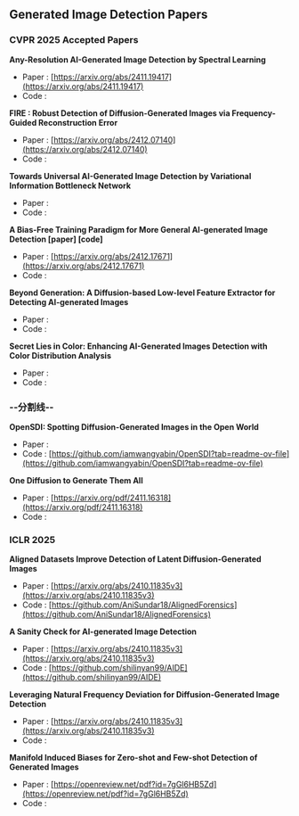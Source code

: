## Generated Image Detection Papers

### CVPR 2025 Accepted Papers

**Any-Resolution AI-Generated Image Detection by Spectral Learning**

- Paper : [https://arxiv.org/abs/2411.19417](https://arxiv.org/abs/2411.19417)
- Code : 

**FIRE : Robust Detection of Diffusion-Generated Images via Frequency-Guided Reconstruction Error**

- Paper : [https://arxiv.org/abs/2412.07140](https://arxiv.org/abs/2412.07140)
- Code :

**Towards Universal AI-Generated Image Detection by Variational Information Bottleneck Network**

- Paper :
- Code :

**A Bias-Free Training Paradigm for More General AI-generated Image Detection [paper] [code]**

- Paper : [https://arxiv.org/abs/2412.17671](https://arxiv.org/abs/2412.17671)
- Code :

**Beyond Generation: A Diffusion-based Low-level Feature Extractor for Detecting AI-generated Images**

- Paper :
- Code :

**Secret Lies in Color: Enhancing AI-Generated Images Detection with Color Distribution Analysis**

- Paper :
- Code :

### **--分割线--**

**OpenSDI: Spotting Diffusion-Generated Images in the Open World**

- Paper :
- Code : [https://github.com/iamwangyabin/OpenSDI?tab=readme-ov-file](https://github.com/iamwangyabin/OpenSDI?tab=readme-ov-file)

**One Diffusion to Generate Them All**

- Paper : [https://arxiv.org/pdf/2411.16318](https://arxiv.org/pdf/2411.16318)
- Code :



### ICLR 2025

**Aligned Datasets Improve Detection of Latent Diffusion-Generated Images**

- Paper : [https://arxiv.org/abs/2410.11835v3](https://arxiv.org/abs/2410.11835v3)
- Code :  [https://github.com/AniSundar18/AlignedForensics](https://github.com/AniSundar18/AlignedForensics)

**A Sanity Check for AI-generated Image Detection**

- Paper : [https://arxiv.org/abs/2410.11835v3](https://arxiv.org/abs/2410.11835v3)
- Code :  [https://github.com/shilinyan99/AIDE](https://github.com/shilinyan99/AIDE)

**Leveraging Natural Frequency Deviation for Diffusion-Generated Image Detection**

- Paper : [https://arxiv.org/abs/2410.11835v3](https://arxiv.org/abs/2410.11835v3)
- Code : 

**Manifold Induced Biases for Zero-shot and Few-shot Detection of Generated Images**

- Paper : [https://openreview.net/pdf?id=7gGl6HB5Zd](https://openreview.net/pdf?id=7gGl6HB5Zd)
- Code :  

